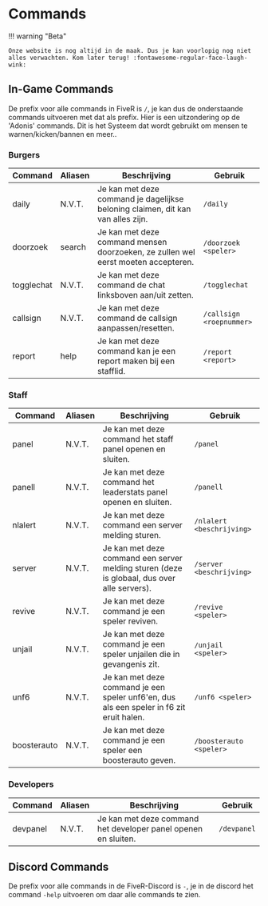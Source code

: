 # Commands

!!! warning "Beta"

    Onze website is nog altijd in de maak. Dus je kan voorlopig nog niet alles verwachten. Kom later terug! :fontawesome-regular-face-laugh-wink:

## In-Game Commands

De prefix voor alle commands in FiveR is `/`, je kan dus de onderstaande commands uitvoeren met dat als prefix. Hier is een uitzondering op de 'Adonis' commands. Dit is het Systeem dat wordt gebruikt om mensen te warnen/kicken/bannen en meer..

### Burgers

| Command | Aliasen | Beschrijving | Gebruik |
| ------------ | ------------- | ------------ | ------------ |
| daily | N.V.T. | Je kan met deze command je dagelijkse beloning claimen, dit kan van alles zijn. | `/daily` |
| doorzoek | search | Je kan met deze command mensen doorzoeken, ze zullen wel eerst moeten accepteren. | `/doorzoek <speler>` |
| togglechat | N.V.T. | Je kan met deze command de chat linksboven aan/uit zetten. | `/togglechat` |
| callsign | N.V.T. | Je kan met deze command de callsign aanpassen/resetten. | `/callsign <roepnummer>` |
| report | help | Je kan met deze command kan je een report maken bij een stafflid. | `/report <report>` |

### Staff

| Command | Aliasen | Beschrijving | Gebruik |
| ------------ | ------------- | ------------ | ------------ |
| panel | N.V.T. | Je kan met deze command het staff panel openen en sluiten. | `/panel` |
| panell | N.V.T. | Je kan met deze command het leaderstats panel openen en sluiten. | `/panell` |
| nlalert | N.V.T. | Je kan met deze command een server melding sturen. | `/nlalert <beschrijving>` |
| server | N.V.T. | Je kan met deze command een server melding sturen (deze is globaal, dus over alle servers). | `/server <beschrijving>` |
| revive | N.V.T. | Je kan met deze command je een speler reviven. | `/revive <speler>` |
| unjail | N.V.T. | Je kan met deze command je een speler unjailen die in gevangenis zit. | `/unjail <speler>` |
| unf6 | N.V.T. | Je kan met deze command je een speler unf6'en, dus als een speler in f6 zit eruit halen. | `/unf6 <speler>` |
| boosterauto | N.V.T. | Je kan met deze command je een speler een boosterauto geven. | `/boosterauto <speler>` |

### Developers

| Command | Aliasen | Beschrijving | Gebruik |
| ------------ | ------------- | ------------ | ------------ |
| devpanel | N.V.T. | Je kan met deze command het developer panel openen en sluiten. | `/devpanel` |

## Discord Commands

De prefix voor alle commands in de FiveR-Discord is `-`, je in de discord het command `-help` uitvoeren om daar alle commands te zien.
